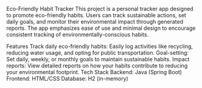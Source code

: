 Eco-Friendly Habit Tracker
This project is a personal tracker app designed to promote eco-friendly habits. Users can track sustainable actions, set daily goals, and monitor their environmental impact through generated reports. The app emphasizes ease of use and minimal design to encourage consistent tracking of environmentally-conscious habits.

Features
Track daily eco-friendly habits: Easily log activities like recycling, reducing water usage, and opting for public transportation.
Goal-setting: Set daily, weekly, or monthly goals to maintain sustainable habits.
Impact reports: View detailed reports on how your habits contribute to reducing your environmental footprint.
Tech Stack
Backend: Java (Spring Boot)
Frontend: HTML/CSS
Database: H2 (in-memory)
